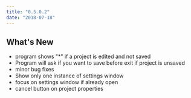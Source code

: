 ```yaml
---
title: "0.5.0.2"
date: "2018-07-18"
---
```


## What's New
- program shows "*" if a project is edited and not saved
- Program will ask if you want to save before exit if project is unsaved
- minor bug fixes
- Show only one instance of settings window
- focus on settings window if already open
- cancel button on project properties